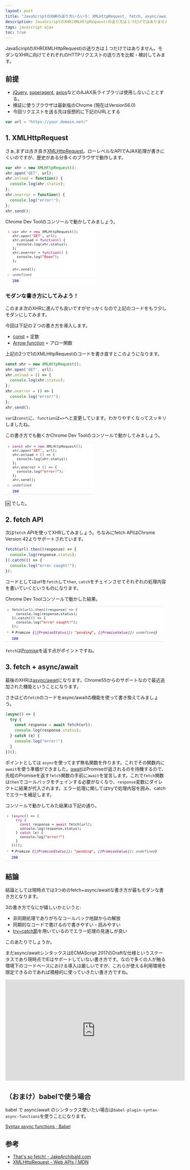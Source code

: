 ```yaml
---
layout: post
title: "JavaScriptのXHRの送り方いろいろ: XMLHttpRequest, fetch, async/await"
description: JavaSciriptのXHR(XMLHttpRequest)の送り方は１つだけではありません。モダンなXHRに向けてそれぞれのHTTPリクエストの送り方を比較・検討してみます。jQuery, superagent, axiosなどのAJAX系ライブラリは使用しないこととする。 検証に使うブラウザは最新版のChrome (現在はVersion56.0) 今回リクエストを送る先は仮想的に下記のURLとする。
tags: javascript ajax
toc: true
---
```


JavaSciriptのXHR(XMLHttpRequest)の送り方は１つだけではありません。モダンなXHRに向けてそれぞれのHTTPリクエストの送り方を比較・検討してみます。

## 前提

- [jQuery](https://jquery.com/), [superagent](https://github.com/visionmedia/superagent), [axios](https://github.com/mzabriskie/axios)などのAJAX系ライブラリは使用しないこととする。
- 検証に使うブラウザは最新版のChrome (現在はVersion56.0)
- 今回リクエストを送る先は仮想的に下記のURLとする

```js
var url = "https://your.domain.net/"
```

## 1. XMLHttpRequest

さぁ,まずは古き良き[XMLHttpRequest](https://developer.mozilla.org/ja/docs/Web/API/XMLHttpRequest)。ローレベルなAPIでAJAX処理が書きにくいのですが、歴史がある分多くのブラウザで動作します。

```js
var xhr = new XMLHttpRequest();
xhr.open('GET', url);
xhr.onload = function() {
  console.log(xhr.status);
};
xhr.onerror = function() {
  console.log("error!");
};
xhr.send();
```

Chrome Dev Toolのコンソールで動かしてみましょう。

![](/images/posts/xhr/1.png)

### モダンな書き方にしてみよう！

このまま次のXHRに進んでも良いですがせっかくなので上記のコードをもう少しモダンにしてみます。

今回は下記の２つの書き方を導入します。

- [const](https://developer.mozilla.org/ja/docs/Web/JavaScript/Reference/Statements/const) = 定数
- [Arrow function](https://developer.mozilla.org/ja/docs/Web/JavaScript/Reference/Functions/Arrow_functions) = アロー関数

上記の2つで1のXMLHttpRequestのコードを書き直すとこのようになります。

```js
const xhr = new XMLHttpRequest();
xhr.open('GET', url);
xhr.onload = () => {
  console.log(xhr.status);
};
xhr.onerror = () => {
  console.log("error!");
};
xhr.send();
```

`var`は`const`に、`function`は`=>`へと変更しています。わかりやすくなってスッキリしましたね。

この書き方でも動くかChrome Dev Toolのコンソールで動かしてみましょう。

![](/images/posts/xhr/2.png)

:ok: でした。

## 2. fetch API

次は`fetch` APIを使ってXHRしてみましょう。ちなみにfetch APIはChrome Version 42よりサポートされています。

```js
fetch(url).then((response) => {
  console.log(response.status);
}).catch(() => {
  console.log("error caught!");
});
```

コードとしてはurlを`fetch`して`then`, `catch`をチェインさせてそれぞれの処理内容を書いていくというものになります。

Chrome Dev Toolコンソールで動かした結果。

![](/images/posts/xhr/3.png)

`fetch`は[Promise](https://developer.mozilla.org/ja/docs/Web/JavaScript/Reference/Global_Objects/Promise)を返す点がポイントですね。

## 3. fetch + async/await

最後のXHRは[async/await](https://developer.mozilla.org/ja/docs/Web/JavaScript/Reference/Statements/async_function)になります。Chrome55からのサポートなので最近追加された機能ということになります。

さきほどの`fetch`のコードをasync/awaitの機能を使って書き換えてみましょう。

```js
(async() => {
  try {
    const response = await fetch(url);
    console.log(response.status);
  } catch (e) {
    console.log("error!")
  }
})();
```

ポイントとしては `async`を使ってまず無名関数を作ります。これでその関数内に`await`を使う準備ができました。[await](https://developer.mozilla.org/ja/docs/Web/JavaScript/Reference/Operators/await)はPromiseが返されるのを待機するので、先程のPromiseを返す`fetch`関数の手前に`await`を宣言します。これで`fetch`関数は`then`でコールバックをチェインする必要がなくなり、`response`変数にダイレクトに結果が代入されます。エラー処理に関してはtryで処理内容を囲み、catchでエラーを補足します。

コンソールで動かしてみた結果は下記の通り。

![](/images/posts/xhr/4.png)

## 結論

結論としては現時点では3つめのfetch+async/awaitな書き方が最もモダンな書き方となります。

3の書き方でなにが嬉しいかというと:

- 非同期処理でありがちなコールバック地獄からの解放
- 同期的なコードで書けるので書きやすい・読みやすい
- [try~catch節](https://developer.mozilla.org/ja/docs/Web/JavaScript/Reference/Statements/try...catch)を用いているのでエラー処理の見通しが良い

このあたりでしょうか。

まだasync/awaitシンタックスはECMAScript 2017のDraftな仕様というステータスであり現時点でIEはサポートしていない書き方です。なので多くの人が触る環境下のコードベースにおける導入は厳しいですが、これらが使える利用環境を限定できるのであれば積極的に使っていきたい書き方ですね。

<iframe width="560" height="315" src="https://www.youtube.com/embed/OC7tgJP1D4s" frameborder="0" allowfullscreen></iframe>

## （おまけ）babelで使う場合

babel で async/await のシンタックス使いたい場合は`babel-plugin-syntax-async-functions`を使うことになります。

[Syntax async functions · Babel](https://babeljs.io/docs/plugins/syntax-async-functions/)

## 参考

- [That's so fetch! - JakeArchibald.com](https://jakearchibald.com/2015/thats-so-fetch/)
- [XMLHttpRequest - Web APIs \| MDN](https://developer.mozilla.org/en-US/docs/Web/API/XMLHttpRequest)
